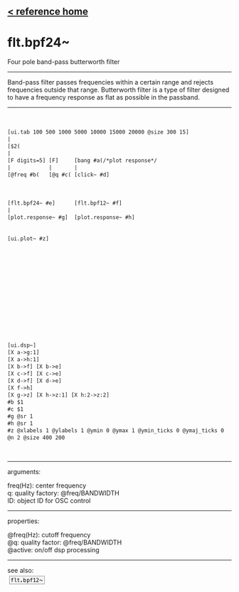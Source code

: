 [< reference home](index.html)
---

# flt.bpf24~


Four pole band-pass butterworth filter

---

Band-pass filter passes frequencies within a certain range and rejects frequencies
            outside that range.
Butterworth filter is a type of filter designed to have a frequency response as
            flat as possible in the passband.
<br>


---


```


[ui.tab 100 500 1000 5000 10000 15000 20000 @size 300 15]
|
[$2(
|
[F digits=5] [F]     [bang #a(/*plot response*/
|            |       |
[@freq #b(   [@q #c( [click~ #d]



[flt.bpf24~ #e]      [flt.bpf12~ #f]
|
[plot.response~ #g]  [plot.response~ #h]


[ui.plot~ #z]














[ui.dsp~]
[X a->g:1]
[X a->h:1]
[X b->f] [X b->e]
[X c->f] [X c->e]
[X d->f] [X d->e]
[X f->h]
[X g->z] [X h->z:1] [X h:2->z:2]
#b $1
#c $1
#g @sr 1
#h @sr 1
#z @xlabels 1 @ylabels 1 @ymin 0 @ymax 1 @ymin_ticks 0 @ymaj_ticks 0 @n 2 @size 400 200

            
```

---
arguments:

freq(Hz): center frequency<br>
q: quality factory:
            @freq/BANDWIDTH<br>
ID: object ID for OSC control<br>

---
properties:

@freq(Hz): cutoff frequency<br>
@q: quality
            factor: @freq/BANDWIDTH<br>
@active: on/off dsp
            processing<br>

---
see also:<br>
[![flt.bpf12~](img/object_flt.bpf12~.png)](flt.bpf12~.html)
